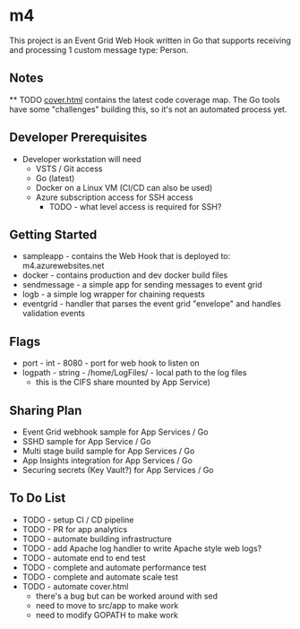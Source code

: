 # m4

This project is an Event Grid Web Hook written in Go that supports receiving and processing 1 custom message type: Person.

## Notes

** TODO [cover.html](./cover.html) contains the latest code coverage map. The Go tools have some "challenges" building this, so it's not an automated process yet.

## Developer Prerequisites

* Developer workstation will need
  * VSTS / Git access
  * Go (latest)
  * Docker on a Linux VM (CI/CD can also be used)
  * Azure subscription access for SSH access
    * TODO - what level access is required for SSH?

## Getting Started

* sampleapp - contains the Web Hook that is deployed to: m4.azurewebsites.net
* docker -  contains production and dev docker build files
* sendmessage - a simple app for sending messages to event grid
* logb - a simple log wrapper for chaining requests
* eventgrid - handler that parses the event grid "envelope" and handles validation events

## Flags

* port - int - 8080 - port for web hook to listen on
* logpath - string - /home/LogFiles/ - local path to the log files
  * this is the CIFS share mounted by App Service)

## Sharing Plan

* Event Grid webhook sample for App Services / Go
* SSHD sample for  App Service / Go
* Multi stage build sample for App Services / Go
* App Insights integration for App Services / Go
* Securing secrets (Key Vault?) for App Services / Go

## To Do List

* TODO - setup CI / CD pipeline
* TODO - PR for app analytics
* TODO - automate building infrastructure
* TODO - add Apache log handler to write Apache style web logs?
* TODO - automate end to end test
* TODO - complete and automate performance test
* TODO - complete and automate scale test
* TODO - automate cover.html
  * there's a bug but can be worked around with sed
  * need to move to src/app to make work
  * need to modify GOPATH to make work
